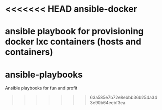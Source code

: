 <<<<<<< HEAD
ansible-docker
==============

ansible playbook for provisioning docker lxc containers (hosts and containers)
=======
ansible-playbooks
=================

Ansible playbooks for fun and profit
>>>>>>> 63a585e7b72e8ebbb36b254a343e90b64eebf3ea
